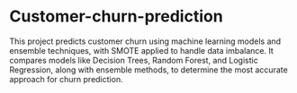 # Customer-churn-prediction
This project predicts customer churn using machine learning models and ensemble techniques, with SMOTE applied to handle data imbalance. It compares models like Decision Trees, Random Forest, and Logistic Regression, along with ensemble methods, to determine the most accurate approach for churn prediction.
